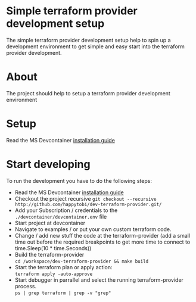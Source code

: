 # Simple terraform provider development setup
The simple terraform provider development setup help to spin up a development environment to get simple and easy start into the terraform provider development.

# About
The project should help to setup a terraform provider development environment

# Setup
Read the MS Devcontainer [installation guide]((https://code.visualstudio.com/docs/devcontainers/containers#_installation))

# Start developing
To run the development you have to do the following steps:
- Read the MS Devcontainer [installation guide]((https://code.visualstudio.com/docs/devcontainers/containers#_installation))
- Checkout the project recursive
`git checkout --recursive http://github.com/happytobi/dev-terraform-provider.git/`
- Add your Subscription / credentials to the `./devcontainer/devcontainer.env` file
- Start project at devcontainer
- Navigate to examples / or put your own custom terraform code.
- Change / add new stuff the code at the terraform-provider (add a small time out before the required breakpoints to get more time to connect to time.Sleep(10 * time.Seconds))
- Build the terraform-provider \
    `cd /workspace/dev-terraform-provider && make build`
- Start the terraform plan or apply action: \
`terraform apply -auto-approve`
- Start debugger in parrallel and select the running terraform-provider process. \
    `ps | grep terraform | grep -v "grep" `
